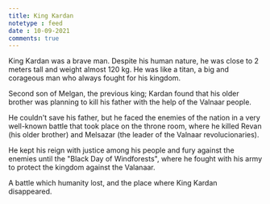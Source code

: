```yaml
---
title: King Kardan
notetype : feed
date : 10-09-2021
comments: true
---
```


King Kardan was a brave man. Despite his human nature, he was close to 2 meters tall and weight almost 120 kg. He was like a titan, a big and corageous man who always fought for his kingdom.

Second son of Melgan, the previous king; Kardan found that his older brother was planning to kill his father with the help of the Valnaar people.

He couldn't save his father, but he faced the enemies of the nation in a very well-known battle that took place on the throne room, where he killed Revan (his older brother) and Melsazar (the leader of the Valnaar revolucionaries).

He kept his reign with justice among his people and fury against the enemies until the "Black Day of Windforests", where he fought with his army to protect the kingdom against the Valanaar.

A battle which humanity lost, and the place where King Kardan disappeared.
